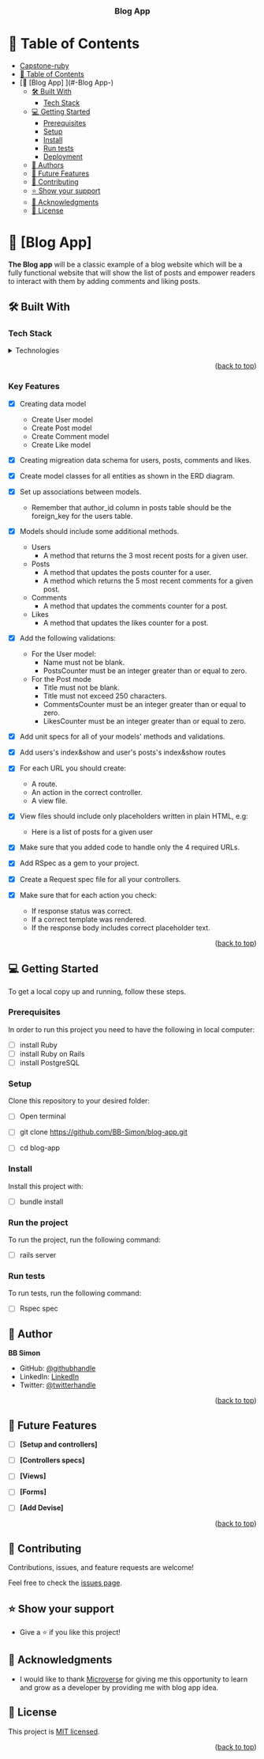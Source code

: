<a name="readme-top"></a>

<div align="center">
  <h3><b>Blog App</b></h3>
</div>

# 📗 Table of Contents

- [Capstone-ruby](#capstone-ruby)
- [📗 Table of Contents](#-table-of-contents)
- [📖 \[Blog App\] ](#-Blog App-)
  - [🛠 Built With ](#-built-with-)
    - [Tech Stack ](#tech-stack-)
  - [💻 Getting Started ](#-getting-started-)
    - [Prerequisites](#prerequisites)
    - [Setup](#setup)
    - [Install](#install)
    - [Run tests](#run-tests)
    - [Deployment](#deployment)
  - [👥 Authors ](#-authors-)
  - [🔭 Future Features ](#-future-features-)
  - [🤝 Contributing ](#-contributing-)
  - [⭐️ Show your support ](#️-show-your-support-)
  - [🙏 Acknowledgments ](#-acknowledgments-)
  - [📝 License ](#-license-)

<!-- PROJECT DESCRIPTION -->

# 📖 [Blog App] <a name="about-project"></a>

**The Blog app** will be a classic example of a blog website which will be a fully functional website that will show the list of posts and empower readers to interact with them by adding comments and liking posts.

## 🛠 Built With <a name="built-with-Ruby"></a>

### Tech Stack <a name="tech-stack"></a>

<details>
<summary>Technologies</summary>
  <ul>
    <li><a href="https://www.ruby-lang.org/en/">Ruby</a></li>
    <li><a href="https://rubyonrails.org/">Ruby on Rails</a></li>
    <li><a href="https://www.postgresql.org/">PostgreSQL</a></li>
  </ul>
</details>

<p align="right">(<a href="#readme-top">back to top</a>)</p>

<!-- Features -->

### Key Features <a name="key-features"></a>
- [x] Creating data model
  - Create User model
  - Create Post model
  - Create Comment model
  - Create Like model
- [x] Creating migreation data schema for users, posts, comments and likes.
- [x] Create model classes for all entities as shown in the ERD diagram.
- [x] Set up associations between models.
  - Remember that author_id column in posts table should be the foreign_key for the users table.
- [x] Models should include some additional methods.
  - Users
    - A method that returns the 3 most recent posts for a given user.
  - Posts
    - A method that updates the posts counter for a user.
    - A method which returns the 5 most recent comments for a given post.
  - Comments
    - A method that updates the comments counter for a post.
  - Likes
    - A method that updates the likes counter for a post.

- [x] Add the following validations:
    - For the User model:
      - Name must not be blank.
      - PostsCounter must be an integer greater than or equal to zero.
    - For the Post mode
      - Title must not be blank.
      - Title must not exceed 250 characters.
      - CommentsCounter must be an integer greater than or equal to zero.
      - LikesCounter must be an integer greater than or equal to zero.

- [x] Add unit specs for all of your models' methods and validations.
- [x] Add users's index&show and user's posts's index&show routes
- [x] For each URL you should create:
    - A route.
    - An action in the correct controller.
    - A view file.
- [x] View files should include only placeholders written in plain HTML, e.g:
    - Here is a list of posts for a given user
- [x] Make sure that you added code to handle only the 4 required URLs.
- [x] Add RSpec as a gem to your project.
- [x] Create a Request spec file for all your controllers.
- [x] Make sure that for each action you check:
    - If response status was correct.
    - If a correct template was rendered.
    - If the response body includes correct placeholder text.

<p align="right">(<a href="#readme-top">back to top</a>)</p>

<!-- GETTING STARTED -->

## 💻 Getting Started <a name="getting-started"></a>

To get a local copy up and running, follow these steps.

### Prerequisites

In order to run this project you need to have the following in local computer:

- [ ] install Ruby
- [ ] install Ruby on Rails
- [ ] install PostgreSQL

### Setup

Clone this repository to your desired folder:

- [ ] Open terminal
- [ ] git clone https://github.com/BB-Simon/blog-app.git
- [ ] cd blog-app
  

### Install

Install this project with:

 - [ ] bundle install


### Run the project

To run the project, run the following command:

- [ ] rails server


### Run tests

To run tests, run the following command:

- [ ] Rspec spec

<!-- AUTHORS -->

## 👤 Author <a name="authors"></a>

**BB Simon**

- GitHub: [@githubhandle](https://github.com/BB-Simon) 
- LinkedIn: [LinkedIn](https://www.linkedin.com/in/bb-simon/)
- Twitter: [@twitterhandle](https://twitter.com/bb_s_imon) 


<p align="right">(<a href="#readme-top">back to top</a>)</p>

<!-- FUTURE FEATURES -->

## 🔭 Future Features <a name="future-features"></a>

- [ ] **[Setup and controllers]**
- [ ] **[Controllers specs]**
- [ ] **[Views]**
- [ ] **[Forms]**
- [ ] **[Add Devise]**


<p align="right">(<a href="#readme-top">back to top</a>)</p>

<!-- CONTRIBUTING -->

## 🤝 Contributing <a name="contributing"></a>

Contributions, issues, and feature requests are welcome!

Feel free to check the [issues page](https://github.com/BB-Simon/blog-app/issues).


<!-- SUPPORT -->

## ⭐️ Show your support <a name="support"></a>

- Give a ⭐️ if you like this project!


<!-- ACKNOWLEDGEMENTS -->

## 🙏 Acknowledgments <a name="acknowledgements"></a>

-  I would like to thank [Microverse](https://www.microverse.org/) for giving me this opportunity to learn and grow as a developer by providing me with blog app idea.


<!-- LICENSE -->

## 📝 License <a name="license"></a>

This project is [MIT licensed](./LICENSE).

<p align="right">(<a href="#readme-top">back to top</a>)</p>
